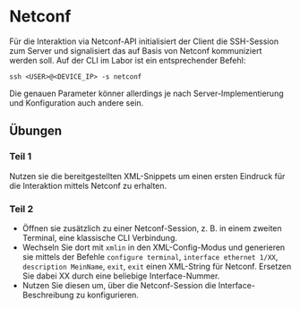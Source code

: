 # Netconf
Für die Interaktion via Netconf-API initialisiert der Client die SSH-Session zum Server und signalisiert das auf Basis von Netconf kommuniziert werden soll. Auf der CLI im Labor ist ein entsprechender Befehl:
```
ssh <USER>@<DEVICE_IP> -s netconf
```
Die genauen Parameter könner allerdings je nach Server-Implementierung und Konfiguration auch andere sein.

## Übungen
### Teil 1
Nutzen sie die bereitgestellten XML-Snippets um einen ersten Eindruck für die Interaktion mittels Netconf zu erhalten.
### Teil 2
- Öffnen sie zusätzlich zu einer Netconf-Session, z. B. in einem zweiten Terminal, eine klassische CLI Verbindung.
- Wechseln Sie dort mit `xmlin` in den XML-Config-Modus und generieren sie mittels der Befehle `configure terminal`, `interface ethernet 1/XX`, `description MeinName`, `exit`, `exit` einen XML-String für Netconf. Ersetzen Sie dabei XX durch eine beliebige Interface-Nummer.
- Nutzen Sie diesen um, über die Netconf-Session die Interface-Beschreibung zu konfigurieren.